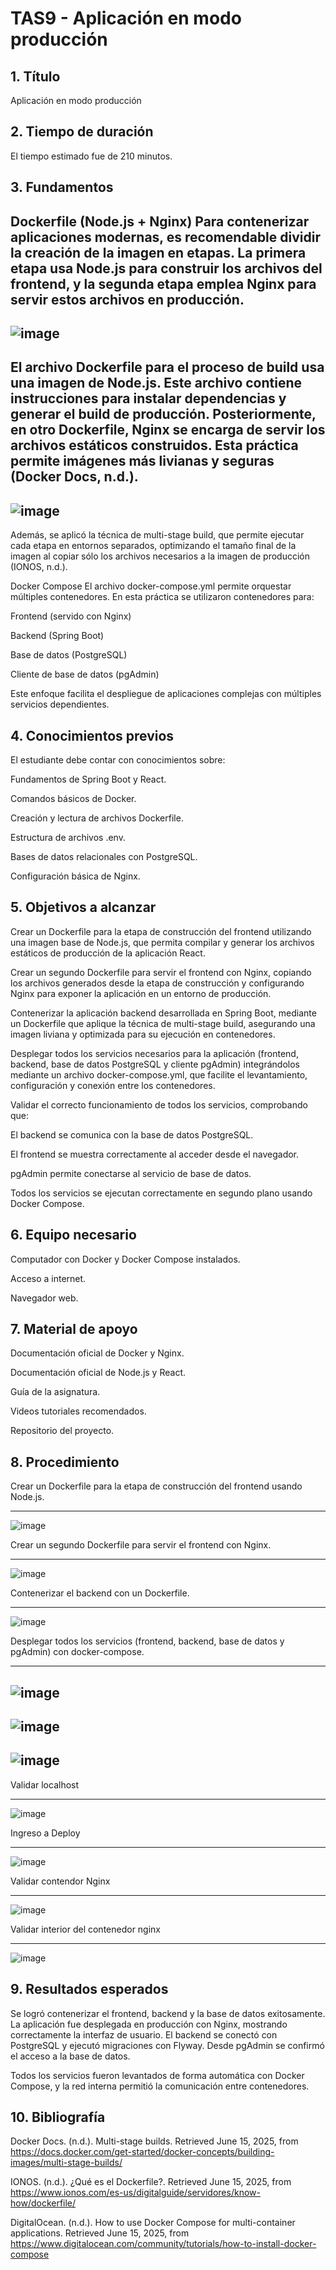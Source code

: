 # TAS9 - Aplicación en modo producción
## 1. Título
Aplicación en modo producción

## 2. Tiempo de duración
El tiempo estimado fue de 210 minutos.

## 3. Fundamentos
Dockerfile (Node.js + Nginx)
Para contenerizar aplicaciones modernas, es recomendable dividir la creación de la imagen en etapas. La primera etapa usa Node.js para construir los archivos del frontend, y la segunda etapa emplea Nginx para servir estos archivos en producción.
----
![image](https://github.com/user-attachments/assets/aef823ea-52c0-4b1a-a284-0a98de6ec8f3)
----
El archivo Dockerfile para el proceso de build usa una imagen de Node.js. Este archivo contiene instrucciones para instalar dependencias y generar el build de producción. Posteriormente, en otro Dockerfile, Nginx se encarga de servir los archivos estáticos construidos. Esta práctica permite imágenes más livianas y seguras (Docker Docs, n.d.).
----
![image](https://github.com/user-attachments/assets/7bce483d-2476-4055-84df-122b10c3ef67)
----
Además, se aplicó la técnica de multi-stage build, que permite ejecutar cada etapa en entornos separados, optimizando el tamaño final de la imagen al copiar sólo los archivos necesarios a la imagen de producción (IONOS, n.d.).

Docker Compose
El archivo docker-compose.yml permite orquestar múltiples contenedores. En esta práctica se utilizaron contenedores para:

Frontend (servido con Nginx)

Backend (Spring Boot)

Base de datos (PostgreSQL)

Cliente de base de datos (pgAdmin)

Este enfoque facilita el despliegue de aplicaciones complejas con múltiples servicios dependientes.

## 4. Conocimientos previos
El estudiante debe contar con conocimientos sobre:

Fundamentos de Spring Boot y React.

Comandos básicos de Docker.

Creación y lectura de archivos Dockerfile.

Estructura de archivos .env.

Bases de datos relacionales con PostgreSQL.

Configuración básica de Nginx.

## 5. Objetivos a alcanzar
Crear un Dockerfile para la etapa de construcción del frontend utilizando una imagen base de Node.js, que permita compilar y generar los archivos estáticos de producción de la aplicación React.

Crear un segundo Dockerfile para servir el frontend con Nginx, copiando los archivos generados desde la etapa de construcción y configurando Nginx para exponer la aplicación en un entorno de producción.

Contenerizar la aplicación backend desarrollada en Spring Boot, mediante un Dockerfile que aplique la técnica de multi-stage build, asegurando una imagen liviana y optimizada para su ejecución en contenedores.

Desplegar todos los servicios necesarios para la aplicación (frontend, backend, base de datos PostgreSQL y cliente pgAdmin) integrándolos mediante un archivo docker-compose.yml, que facilite el levantamiento, configuración y conexión entre los contenedores.

Validar el correcto funcionamiento de todos los servicios, comprobando que:

El backend se comunica con la base de datos PostgreSQL.

El frontend se muestra correctamente al acceder desde el navegador.

pgAdmin permite conectarse al servicio de base de datos.

Todos los servicios se ejecutan correctamente en segundo plano usando Docker Compose.



## 6. Equipo necesario
Computador con Docker y Docker Compose instalados.

Acceso a internet.

Navegador web.

## 7. Material de apoyo
Documentación oficial de Docker y Nginx.

Documentación oficial de Node.js y React.

Guía de la asignatura.

Videos tutoriales recomendados.

Repositorio del proyecto.

## 8. Procedimiento
Crear un Dockerfile para la etapa de construcción del frontend usando Node.js.

---
![image](https://github.com/user-attachments/assets/61b3747d-d50e-468e-b70b-120495f3cbb0)

Crear un segundo Dockerfile para servir el frontend con Nginx.

---
![image](https://github.com/user-attachments/assets/5ae9c2ec-8503-4dba-b578-0b0699969c18)

Contenerizar el backend con un Dockerfile.

---
![image](https://github.com/user-attachments/assets/85117826-0531-42d9-89d1-b55e5dccf869)

Desplegar todos los servicios (frontend, backend, base de datos y pgAdmin) con docker-compose.

---
![image](https://github.com/user-attachments/assets/79969eb3-0976-4c51-8260-c3fd3cc9bc9c)
---
![image](https://github.com/user-attachments/assets/cb8e17f4-ea45-4b07-b67c-0d4d5b250a75)
---
![image](https://github.com/user-attachments/assets/e82668bd-2463-40a5-a6f7-1b8fe1e0db31)
---
Validar localhost 

---
![image](https://github.com/user-attachments/assets/2d36a6ce-9d19-4bfe-9173-489d72ca4c3b)

Ingreso a Deploy

----
![image](https://github.com/user-attachments/assets/2a33dbb5-b9b3-4b2d-a726-5df644dcdfe5)

Validar contendor Nginx

---
![image](https://github.com/user-attachments/assets/894bf745-3e83-4ed4-8989-e55a777ba05b)

Validar interior del contenedor nginx

---
![image](https://github.com/user-attachments/assets/7e417ba5-faca-4357-a9f6-47bae3ccc00a)

## 9. Resultados esperados
Se logró contenerizar el frontend, backend y la base de datos exitosamente. La aplicación fue desplegada en producción con Nginx, mostrando correctamente la interfaz de usuario. El backend se conectó con PostgreSQL y ejecutó migraciones con Flyway. Desde pgAdmin se confirmó el acceso a la base de datos.

Todos los servicios fueron levantados de forma automática con Docker Compose, y la red interna permitió la comunicación entre contenedores.

## 10. Bibliografía
Docker Docs. (n.d.). Multi-stage builds. Retrieved June 15, 2025, from https://docs.docker.com/get-started/docker-concepts/building-images/multi-stage-builds/

IONOS. (n.d.). ¿Qué es el Dockerfile?. Retrieved June 15, 2025, from https://www.ionos.com/es-us/digitalguide/servidores/know-how/dockerfile/

DigitalOcean. (n.d.). How to use Docker Compose for multi-container applications. Retrieved June 15, 2025, from https://www.digitalocean.com/community/tutorials/how-to-install-docker-compose
